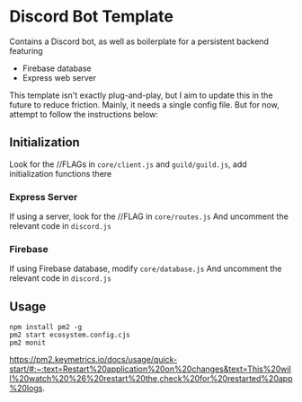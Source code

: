 # Discord Bot Template
Contains a Discord bot, as well as boilerplate for a persistent backend featuring
- Firebase database
- Express web server

This template isn't exactly plug-and-play, but I aim to update this in the future to reduce friction. 
Mainly, it needs a single config file. But for now, attempt to follow the instructions below:

## Initialization
Look for the //FLAGs in `core/client.js` and `guild/guild.js`, add initialization functions there

### Express Server
If using a server, look for the //FLAG in `core/routes.js`
And uncomment the relevant code in `discord.js`

### Firebase
If using Firebase database, modify `core/database.js`
And uncomment the relevant code in `discord.js`


## Usage

```
npm install pm2 -g
pm2 start ecosystem.config.cjs
pm2 monit
```
https://pm2.keymetrics.io/docs/usage/quick-start/#:~:text=Restart%20application%20on%20changes&text=This%20will%20watch%20%26%20restart%20the,check%20for%20restarted%20app%20logs.
